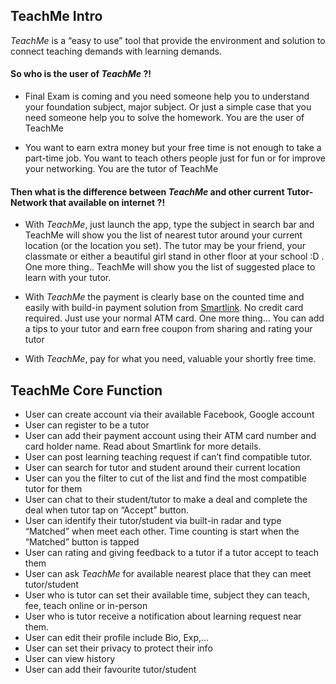 ## TeachMe Intro


*TeachMe* is a “easy to use” tool that provide the environment and solution to connect teaching demands with learning demands. 


#### So who is the user of *TeachMe* ?! 

- Final Exam is coming and you need someone help you to understand your foundation subject, major subject. Or just a simple case that you need someone help you to solve the homework. You are the user of TeachMe 

- You want to earn extra money but your free time is not enough to take a part-time job. You want to teach others people just for fun or for improve your networking. You are the tutor of TeachMe 


#### Then what is the difference between *TeachMe* and other current Tutor-Network that available on internet ?!

- With *TeachMe*, just launch the app, type the subject in search bar and TeachMe will show you the list of nearest tutor around your current location (or the location you set). The tutor may be your friend, your classmate or either a beautiful girl stand in other floor at your school :D . One more thing.. TeachMe will show you the list of suggested place  to learn with your tutor.

- With *TeachMe* the payment is clearly base on the counted time and easily with build-in payment solution from [Smartlink](http://smartlink.com.vn/Home/Product_Service_Details.aspx?catid=82&id=62). No credit card required. Just use your normal ATM card. One more thing… You can add a tips to your tutor and earn free coupon from sharing and rating your tutor 

- With *TeachMe*, pay for what you need, valuable your shortly free time.

## TeachMe Core Function 


- User can create account via their available Facebook, Google account 
- User can register to be a tutor 
- User can add their payment account using their ATM card number and card holder name. Read about Smartlink for more details. 
- User can post learning teaching request if can’t find compatible tutor.
- User can search for tutor and student around their current location 
- User can you the filter to cut of the list and find the most compatible tutor for them 
- User can chat to their student/tutor to make a deal and  complete the deal when tutor tap on “Accept” button.
- User can identify their tutor/student via built-in radar and type “Matched” when meet each other. Time counting is start when the “Matched” button is tapped
- User can rating and giving feedback to a tutor if a tutor accept to teach them 
- User can ask *TeachMe* for available nearest place that they can meet tutor/student 
- User who is tutor can set their available time, subject they can teach, fee, teach online or in-person 
- User who is tutor receive a notification about learning request near them. 
- User can edit their profile include Bio, Exp,… 
- User can set their privacy to protect their info 
- User can view history 
- User can add their favourite tutor/student



 
